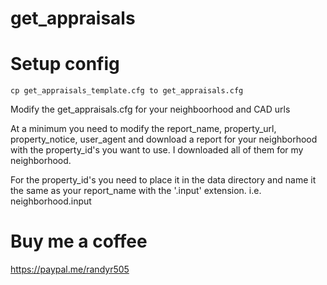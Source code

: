 # get_appraisals

# Setup config
```cp get_appraisals_template.cfg to get_appraisals.cfg```

Modify the get_appraisals.cfg for your neighboorhood and CAD urls

At a minimum you need to modify the report_name, property_url, property_notice, user_agent and download a report for your neighborhood with the property_id's you want to use. I downloaded all of them for my neighborhood.

For the property_id's you need to place it in the data directory and name it the same as your report_name with the '.input' extension. i.e. neighborhood.input

# Buy me a coffee
https://paypal.me/randyr505
